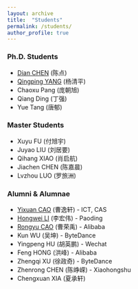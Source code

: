 ```yaml
---
layout: archive
title:  "Students"
permalink: /students/
author_profile: true
---
```


### Ph.D. Students
+ [Dian CHEN](https://www.okcd00.tech) (陈点)
+ [Qingping YANG](https://github.com/qingping95) (杨清平)
+ Chaoxu Pang (庞朝旭)
+ Qiang Ding (丁强)
+ Yue Tang (唐郁)


### Master Students
+ Xuyu FU (付旭宇)
+ Juyao LIU (刘居要)
+ Qihang XIAO (肖启航)
+ Jiachen CHEN (陈嘉晨)
+ Lvzhou LUO (罗旅洲)

### Alumni & Alumnae
+ [Yixuan CAO](http://yixuancao.github.io/) (曹逸轩) - ICT, CAS
+ [Hongwei LI](https://hw446.github.io/) (李宏伟) - Paoding
+ [Rongyu CAO](https://github.com/persistforever) (曹荣禹) - Alibaba
+ Kun WU (吴坤) - ByteDance
+ Yingpeng HU (胡英鹏) - Wechat
+ Feng HONG (洪峰) - Alibaba
+ Zhengqi XU (徐政奇) - ByteDance
+ Zhenrong CHEN (陈峥嵘) - Xiaohongshu
+ Chengxuan XIA (夏承轩)

